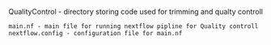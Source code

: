 QualityControl - directory storing code used for trimming and qualty controll

	main.nf - main file for running nextflow pipline for Quality controll
	nextflow.config - configuration file for main.nf
	
